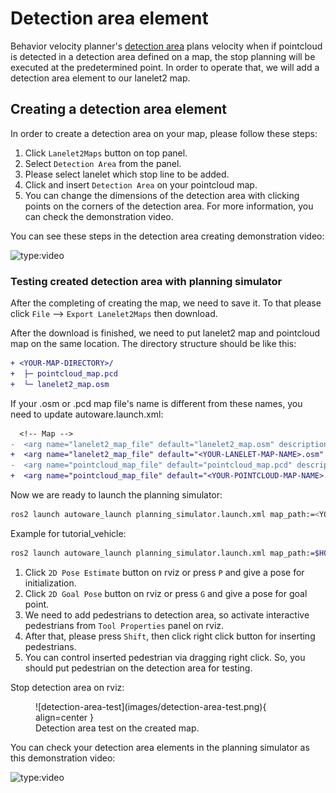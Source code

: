 # Detection area element

Behavior velocity planner's [detection area](https://autowarefoundation.github.io/autoware.universe/v1.0/planning/behavior_velocity_detection_area_module/) plans velocity
when if pointcloud is detected in a detection area defined on a map, the stop planning will be executed at the predetermined point.
In order to operate that, we will add a detection area element to our lanelet2 map.

## Creating a detection area element

In order to create a detection area on your map, please follow these steps:

1. Click `Lanelet2Maps` button on top panel.
2. Select `Detection Area` from the panel.
3. Please select lanelet which stop line to be added.
4. Click and insert `Detection Area` on your pointcloud map.
5. You can change the dimensions of the detection area with clicking points on the corners of the detection area. For more information, you can check the demonstration video.

You can see these steps in the detection area creating demonstration video:

![type:video](https://youtube.com/embed/RUJvXok-ncQ)

### Testing created detection area with planning simulator

After the completing of creating the map, we need to save it.
To that please click `File` --> `Export Lanelet2Maps` then download.

After the download is finished,
we need to put lanelet2 map and pointcloud map on the same location.
The directory structure should be like this:

```diff
+ <YOUR-MAP-DIRECTORY>/
+  ├─ pointcloud_map.pcd
+  └─ lanelet2_map.osm
```

If your .osm or .pcd map file's name is different from these names,
you need to update autoware.launch.xml:

```diff
  <!-- Map -->
-  <arg name="lanelet2_map_file" default="lanelet2_map.osm" description="lanelet2 map file name"/>
+  <arg name="lanelet2_map_file" default="<YOUR-LANELET-MAP-NAME>.osm" description="lanelet2 map file name"/>
-  <arg name="pointcloud_map_file" default="pointcloud_map.pcd" description="pointcloud map file name"/>
+  <arg name="pointcloud_map_file" default="<YOUR-POINTCLOUD-MAP-NAME>.pcd" description="pointcloud map file name"/>
```

Now we are ready to launch the planning simulator:

```bash
ros2 launch autoware_launch planning_simulator.launch.xml map_path:=<YOUR-MAP-FOLDER-DIR> vehicle_model:=<YOUR-VEHICLE-MODEL> sensor_model:=<YOUR-SENSOR-KIT>
```

Example for tutorial_vehicle:

```bash
ros2 launch autoware_launch planning_simulator.launch.xml map_path:=$HOME/Files/autoware_map/tutorial_map/ vehicle_model:=tutorial_vehicle sensor_model:=tutorial_vehicle_sensor_kit vehicle_id:=tutorial_vehicle
```

1. Click `2D Pose Estimate` button on rviz or press `P` and give a pose for initialization.
2. Click `2D Goal Pose` button on rviz or press `G` and give a pose for goal point.
3. We need to add pedestrians to detection area, so activate interactive pedestrians from `Tool Properties` panel on rviz.
4. After that, please press `Shift`, then click right click button for inserting pedestrians.
5. You can control inserted pedestrian via dragging right click. So, you should put pedestrian on the detection area for testing.

Stop detection area on rviz:

<figure markdown>
  ![detection-area-test](images/detection-area-test.png){ align=center }
  <figcaption>
    Detection area test on the created map.
  </figcaption>
</figure>

You can check your detection area elements in the planning simulator as this demonstration video:

![type:video](https://youtube.com/embed/zjfPnRIz8Xk)
